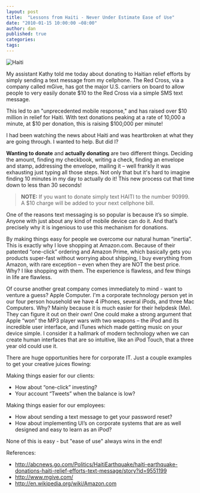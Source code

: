 ```yaml
---
layout: post
title:  "Lessons from Haiti - Never Under Estimate Ease of Use"
date: "2010-01-15 10:00:00 −08:00"
author: dan
published: true
categories:
tags:
---
```


<img class="lazy img-rounded img-responsive" alt="Haiti" data-original="https://dl.dropboxusercontent.com/u/300203/blog-images/haiti.jpg">

My assistant Kathy told me today about donating to Haitian relief efforts by simply sending a text message from my cellphone.  The Red Cross, via a company called mGive, has got the major U.S. carriers on board to allow people to very easily donate $10 to the Red Cross via a simple SMS text message.

This led to an "unprecedented mobile response," and has raised over $10 million in relief for Haiti.  With text donations peaking at a rate of 10,000 a minute, at $10 per donation, this is raising $100,000 per minute!

I had been watching the news about Haiti and was heartbroken at what they are going through.  I wanted to help.  But did I?
<!-- more -->
**Wanting to donate** and **actually donating** are two different things.  Deciding the amount, finding my checkbook, writing a check, finding an envelope and stamp, addressing the envelope, mailing it – well frankly it was exhausting just typing all those steps.  Not only that but it's hard to imagine finding 10 minutes in my day to actually do it!  This new process cut that time down to less than 30 seconds!

> **NOTE:** If you want to donate simply text HAITI to the number 
> 90999. A $10 charge will be added to your next cellphone bill.

One of the reasons text messaging is so popular is because it’s so simple. Anyone with just about any kind of mobile device can do it. And that’s precisely why it is ingenious to use this mechanism for donations.

By making things easy for people we overcome our natural human “inertia”.  This is exactly why I love shopping at Amazon.com.  Because of  their patented “one-click” ordering and Amazon Prime, which basically gets you products super-fast without worrying about shipping, I buy everything from Amazon, with rare exception – even when they are NOT the best price. Why?  I like shopping with them.  The experience is flawless, and few things in life are flawless.

Of course another great company comes immediately to mind - want to venture a guess? Apple Computer.  I'm a corporate technology person yet in our four person household we have 4 iPhones, several iPods, and three Mac Computers.   Why?  Mainly because it is much easier for their helpdesk (Me).  They can figure it out on their own!  One could make a strong argument that Apple “won” the MP3 player wars with two weapons – the iPod and its incredible user interface, and iTunes which made getting music on your device simple.  I consider it a hallmark of modern technology when we can create human interfaces that are so intuitive, like an iPod Touch, that a three year old could use it.

There are huge opportunities here for corporate IT.  Just a couple examples to get your creative juices flowing:

Making things easier for our clients:

* How about “one-click” investing?
* Your account “Tweets” when the balance is low?

Making things easier for our employees:

* How about sending a text message to get your password reset?
* How about implementing UI’s on corporate systems that are as well designed and easy to learn as an iPod?

None of this is easy - but "ease of use" always wins in the end!

References:

* http://abcnews.go.com/Politics/HaitiEarthquake/haiti-earthquake-donations-haiti-relief-efforts-text-message/story?id=9551199
* http://www.mgive.com/
* http://en.wikipedia.org/wiki/Amazon.com
